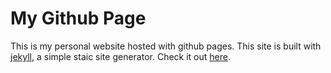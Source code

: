 # My Github Page

This is my personal website hosted with github pages. This site is built with [jekyll](https://jekyllrb.com), a simple
staic site generator.
Check it out [here](https://jasonsjones.github.io).
